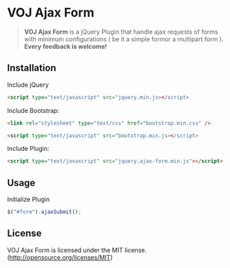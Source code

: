 # VOJ Ajax Form
> **VOJ Ajax Form** is a jQuery Plugin that handle ajax requests of forms with minimum configurations ( be it a simple formor a multipart form ).
**Every feedback is welcome!**

## Installation
Include jQuery
```html
<script type="text/javascript" src="jquery.min.js></script>
```
Include Bootstrap:
```html
<link rel="stylesheet" type="text/css" href="bootstrap.min.css" />
```
```html
<script type="text/javascript" src="bootstrap.min.js></script>
```

Include Plugin:
```html
<script type="text/javascript" src="jquery.ajax-form.min.js"></script>
```

## Usage
Initialize Plugin
```js
$("#form").ajaxSubmit();
```


## License

VOJ Ajax Form is licensed under the MIT license. (http://opensource.org/licenses/MIT)
